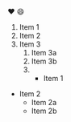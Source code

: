 :heart:
:smile:
1. Item 1
2. Item 2
3. Item 3
   1. Item 3a
   2. Item 3b
   3. * Item 1
* Item 2
  * Item 2a
  * Item 2b
